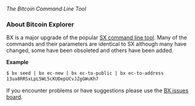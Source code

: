 *The Bitcoin Command Line Tool*

### About Bitcoin Explorer

BX is a major upgrade of the popular [SX command line tool](https://sx.dyne.org/index.html). Many of the commands and their parameters are identical to SX although many have changed, some have been obsoleted and others have been added.

**Example**
```sh
$ bx seed | bx ec-new | bx ec-to-public | bx ec-to-address
13ua8RRSxLpL5WL5cKUDepUCvJZgGWuKh7
```
If you encounter problems or have suggestions please use the [BX issues board](https://github.com/libbitcoin/libbitcoin-explorer/issues).